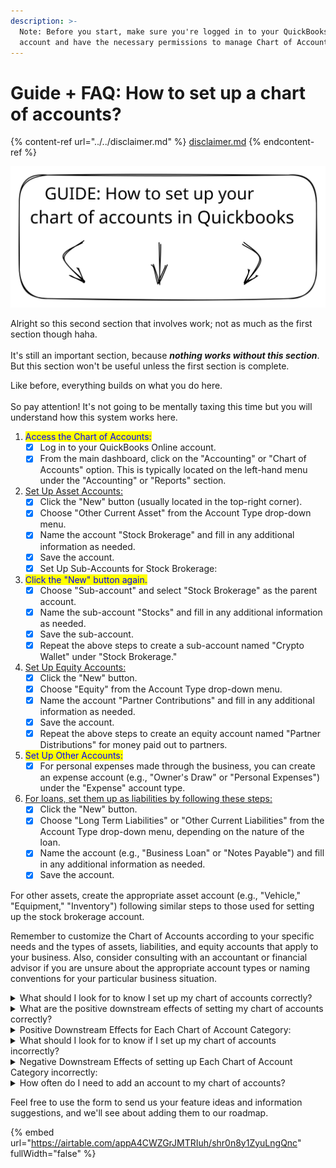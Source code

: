 ```yaml
---
description: >-
  Note: Before you start, make sure you're logged in to your QuickBooks Online
  account and have the necessary permissions to manage Chart of Accounts.
---
```


# Guide + FAQ: How to set up a chart of accounts?

{% content-ref url="../../disclaimer.md" %}
[disclaimer.md](../../disclaimer.md)
{% endcontent-ref %}

<img src="../../.gitbook/assets/file.excalidraw (1).svg" alt="" class="gitbook-drawing">

Alright so this second section that involves work; not as much as the first section though haha. \
\
It's still an important section, because _**nothing works without this section**_. But this section won't be useful unless the first section is complete.

Like before, everything builds on what you do here.\
\
So pay attention! It's not going to be mentally taxing this time but you will understand how this system works here.

1. <mark style="color:blue;">Access the Chart of Accounts:</mark>
   * [x] Log in to your QuickBooks Online account.
   * [x] From the main dashboard, click on the "Accounting" or "Chart of Accounts" option. This is typically located on the left-hand menu under the "Accounting" or "Reports" section.
2. [Set Up Asset Accounts:](coming-soon/assets-accounts.md)
   * [x] Click the "New" button (usually located in the top-right corner).
   * [x] Choose "Other Current Asset" from the Account Type drop-down menu.
   * [x] Name the account "Stock Brokerage" and fill in any additional information as needed.
   * [x] Save the account.
   * [x] Set Up Sub-Accounts for Stock Brokerage:
3. <mark style="color:blue;">Click the "New" button again.</mark>
   * [x] Choose "Sub-account" and select "Stock Brokerage" as the parent account.
   * [x] Name the sub-account "Stocks" and fill in any additional information as needed.
   * [x] Save the sub-account.
   * [x] Repeat the above steps to create a sub-account named "Crypto Wallet" under "Stock Brokerage."
4. [Set Up Equity Accounts:](coming-soon/equity-accounts.md)
   * [x] Click the "New" button.
   * [x] Choose "Equity" from the Account Type drop-down menu.
   * [x] Name the account "Partner Contributions" and fill in any additional information as needed.
   * [x] Save the account.
   * [x] Repeat the above steps to create an equity account named "Partner Distributions" for money paid out to partners.
5. <mark style="color:blue;">Set Up Other Accounts:</mark>
   * [x] For personal expenses made through the business, you can create an expense account (e.g., "Owner's Draw" or "Personal Expenses") under the "Expense" account type.
6. [For loans, set them up as liabilities by following these steps:](coming-soon/liability-accounts.md)
   * [x] Click the "New" button.
   * [x] Choose "Long Term Liabilities" or "Other Current Liabilities" from the Account Type drop-down menu, depending on the nature of the loan.
   * [x] Name the account (e.g., "Business Loan" or "Notes Payable") and fill in any additional information as needed.
   * [x] Save the account.

For other assets, create the appropriate asset account (e.g., "Vehicle," "Equipment," "Inventory") following similar steps to those used for setting up the stock brokerage account.

Remember to customize the Chart of Accounts according to your specific needs and the types of assets, liabilities, and equity accounts that apply to your business. Also, consider consulting with an accountant or financial advisor if you are unsure about the appropriate account types or naming conventions for your particular business situation.

<details>

<summary>What should I look for to know I set up my chart of accounts correctly?</summary>

Setting up your Chart of Accounts correctly is crucial for accurate financial record-keeping and reporting. To ensure that you have set it up accurately, here are some things to look for:

1. <mark style="color:green;">**Appropriate Account Types:**</mark> Ensure that you have selected the correct account types for each account in your Chart of Accounts. For example, assets should be categorized as assets, liabilities as liabilities, and equity as equity.
2. <mark style="color:green;">**Clear and Descriptive Account Names:**</mark> Account names should be clear, concise, and descriptive. They should accurately reflect the nature of the financial transactions associated with each account.
3. <mark style="color:green;">**Logical Hierarchy:**</mark> If you have sub-accounts (parent-child relationships), the hierarchy should make logical sense. Sub-accounts should be organized under the appropriate parent accounts, creating a clear structure.
4. <mark style="color:green;">**No Redundant Accounts:**</mark> Avoid creating redundant accounts. Each account should serve a unique purpose, and there should be no duplication of categories or functions.
5. <mark style="color:green;">**Consistency:**</mark> Maintain consistency in your account naming conventions and categorization. Use similar language and naming conventions for accounts of the same type (e.g., all income accounts should follow a consistent format).
6. <mark style="color:green;">**Balance Sheet vs. Income Statement:**</mark> Ensure that assets, liabilities, and equity accounts are set up for the balance sheet, while income and expense accounts are set up for the income statement (profit and loss statement).
7. <mark style="color:green;">**Tax Compliance:**</mark> Verify that your accounts align with tax regulations and reporting requirements. Tax-specific accounts should be set up as needed for proper tax reporting.
8. <mark style="color:green;">**Clarity for Users:**</mark> Consider whether other users, such as accountants, bookkeepers, or tax professionals, can easily understand and work with your Chart of Accounts. Clarity is essential for collaboration.
9. <mark style="color:green;">**No Unused or Empty Accounts:**</mark> Remove any accounts that are no longer relevant or necessary. An excessively long list of accounts can lead to confusion and clutter.
10. <mark style="color:green;">**Proper Use of Sub-Accounts:**</mark> If you have sub-accounts, make sure they are appropriately linked to parent accounts and reflect the relationship accurately.
11. <mark style="color:green;">**Opening Balances:**</mark> If you are migrating from another accounting system, verify that opening balances for your accounts have been correctly entered to ensure the transition is smooth.
12. <mark style="color:green;">**Testing Transactions:**</mark> After setting up your Chart of Accounts, perform a few test transactions to ensure that they are correctly categorized and that your financial reports generate accurate results.
13. <mark style="color:green;">**Financial Reporting:**</mark> Run financial reports, such as income statements and balance sheets, to confirm that the data appears as expected. Compare your financial statements to your business's actual financial position.
14. <mark style="color:green;">**Customization:**</mark> Confirm that your Chart of Accounts meets the unique needs of your business. Consider whether it provides the level of detail required for your financial analysis and reporting.
15. <mark style="color:green;">**Consultation:**</mark> If you're uncertain about any aspect of your Chart of Accounts setup, consider consulting with an accountant, bookkeeper, or financial advisor who can provide guidance and ensure compliance with accounting standards.
16. <mark style="color:green;">**Regular Review:**</mark> Periodically review and update your Chart of Accounts as your business evolves. This ensures that it remains relevant and aligned with your financial management needs.

Remember that your Chart of Accounts is a fundamental component of your accounting system, and it impacts various aspects of your financial management. Regular maintenance and attention to detail are essential for maintaining accurate and reliable financial records.

</details>

<details>

<summary>What are the positive downstream effects of setting my chart of accounts correctly?</summary>

Setting your Chart of Accounts correctly in your accounting system, such as QuickBooks, can lead to several positive downstream effects that benefit your business. Here are the key positive effects:

1. **Accurate Financial Reporting:** Properly categorized accounts ensure that your financial reports, including income statements and balance sheets, accurately reflect your business's financial status. This accuracy is crucial for informed decision-making.
2. Better Tax Management: Correctly categorized accounts make it easier to track income and expenses for tax purposes. This simplifies tax preparation, helps maximize deductions, and ensures compliance with tax regulations.
3. Improved Budgeting and Forecasting: A well-structured Chart of Accounts supports more precise budgeting and financial forecasting. You can set realistic financial goals and monitor performance against those goals.
4. Enhanced Financial Analysis: With organized accounts, you can conduct in-depth financial analysis. This includes assessing profitability by product or service, tracking cost trends, and identifying areas for cost-saving or revenue growth.
5. Efficient Audit Trails: Accurate categorization and organization of transactions create a clear audit trail, making it easier to verify financial records during audits or financial reviews.
6. Streamlined Bookkeeping: Properly set up accounts simplify day-to-day bookkeeping tasks. It reduces errors, minimizes the time required for data entry, and enhances the overall efficiency of your financial processes.
7. Clarity in Decision-Making: Accurate financial records enable better-informed decisions about your business's future. You can assess the financial implications of various options and strategies.
8. Enhanced Investor and Stakeholder Confidence: Well-organized financial records instill confidence in investors, lenders, and stakeholders. They can trust that your financial information is reliable and transparent.
9. Asset and Liability Management: Organized accounts help you track assets and liabilities more effectively, aiding in better management of loans, investments, and capital expenditures.
10. Cost Control: By categorizing expenses correctly, you can identify areas where costs can be controlled or reduced, leading to improved profitability.
11. Operational Efficiency: Accurate accounts support operational efficiency by providing timely and accurate information for business operations, such as inventory management and vendor payments.
12. Compliance with Accounting Standards: Proper categorization ensures compliance with accounting standards, making it easier to meet reporting requirements for regulatory agencies and stakeholders.
13. Scalability: A well-structured Chart of Accounts can easily adapt to your business's growth. It accommodates changes in your financial structure and complexity as your business expands.
14. Reduced Financial Risk: Accurate records mitigate financial risks associated with errors, inaccuracies, or incomplete data. This reduces the likelihood of financial surprises.
15. Facilitates External Reporting: If you need to share financial information with third parties, such as banks, investors, or partners, a well-organized Chart of Accounts simplifies the process and enhances your credibility.
16. Personal Financial Management: If you have personal expenses mixed with business transactions, a clear distinction in your accounts ensures personal expenses are not incorrectly recorded as business expenses, simplifying personal financial management.

In summary, a correctly set up Chart of Accounts is a foundational element of effective financial management. It ensures financial accuracy, transparency, and compliance while providing valuable insights for strategic decision-making and financial control.

</details>

<details>

<summary>Positive Downstream Effects for Each Chart of Account Category:</summary>

**Asset Accounts:**

1. Stock Brokerage Account:
   * Accurate Tracking of Investment Holdings
   * Easier Calculation of Investment Gains and Losses
   * Facilitates Monitoring of Investment Performance
2. Crypto Wallet Account:
   * Clear Record of Cryptocurrency Holdings.
   * Simplifies Calculation of Cryptocurrency Gains and Losses.
   * Supports Management of Digital Asset Investments.

**Equity Accounts:**

3. Partner Contributions Account:
   * Transparency in Partner Investments.
   * Accurate Calculation of Each Partner's Equity Share.
   * Facilitates Decision-Making for Capital Allocation.
4. Partner Distributions Account:
   * Easy Tracking of Distributions to Partners.
   * Ensures Fair and Timely Distribution of Profits.
   * Supports Transparent Equity Management.

**Other Accounts:**

5. Expense Account for Personal Expenses:
   * Separates Business and Personal Expenses.
   * Facilitates Accurate Expense Tracking.
   * Simplifies Personal Expense Reimbursement Processes.
6. Loan Accounts (Liabilities):
   * Clear Record of Outstanding Loans.
   * Supports Proper Loan Amortization.
   * Facilitates Interest Calculation and Repayment.
7. Asset Accounts for Business Assets (e.g., Vehicles, Equipment, Inventory):
   * Accurate Asset Tracking and Valuation.
   * Supports Depreciation Calculation.
   * Enhances Decision-Making for Asset Management.\\

Each of these accounts and sub-accounts contributes positively to financial management, transparency, and decision-making within your business. They help maintain accurate records, enable effective performance tracking, and provide valuable insights into various aspects of your business's financial health. Properly set up accounts in these categories can lead to better financial control and more informed business decisions.

</details>

<details>

<summary>What should I look for to know if I set up my chart of accounts incorrectly?</summary>

Setting your Chart of Accounts incorrectly can have several negative downstream effects on your financial management and reporting. Here are some potential negative consequences:

1. <mark style="color:red;">**Inaccurate Financial Statements:**</mark> Incorrectly categorized transactions can lead to inaccurate financial statements, such as income statements and balance sheets. This can result in a distorted view of your business's financial health
2. <mark style="color:red;">**Tax Compliance Issues:**</mark> Misclassified income and expenses can lead to tax compliance problems. You may underreport income, overstate deductions, or miss out on eligible tax credits, potentially triggering audits or penalties.
3. <mark style="color:red;">**Budgeting and Forecasting Errors:**</mark> Inaccurate financial data hinders your ability to create realistic budgets and forecasts. You may overestimate or underestimate expenses and revenues, leading to poor financial planning.
4. <mark style="color:red;">**Impaired Financial Analysis:**</mark> Incorrectly categorized transactions make it difficult to perform meaningful financial analysis. You may struggle to identify trends, assess profitability, or make informed decisions.
5. <mark style="color:red;">**Operational Inefficiencies:**</mark> Errors in accounts can lead to operational inefficiencies. For example, you may encounter difficulties in tracking inventory, managing cash flow, or reconciling accounts.
6. <mark style="color:red;">**Cash Flow Problems:**</mark> Misclassified transactions can affect your cash flow management. You might not have a clear picture of your actual cash position, which can lead to liquidity issues.
7. <mark style="color:red;">**Audit Risks:**</mark> Inaccurate financial records can increase the risk of audits or financial scrutiny, especially if discrepancies are detected by tax authorities or regulatory agencies.
8. <mark style="color:red;">**Investor and Stakeholder Concerns:**</mark> Inconsistencies and errors in financial reporting can erode investor and stakeholder confidence, potentially impacting your business's reputation and relationships.
9. <mark style="color:red;">**Legal Consequences:**</mark> Serious financial mismanagement, such as intentional fraud or misrepresentation, can lead to legal consequences, including lawsuits and regulatory penalties.
10. <mark style="color:red;">**Loss of Credibility:**</mark> Inaccurate financial records can damage your business's credibility when dealing with lenders, investors, or partners who rely on accurate financial data.
11. <mark style="color:red;">**Wasted Time and Resources:**</mark> Correcting errors in your financial records can be time-consuming and may require additional resources that could have been better allocated elsewhere in your business.
12. <mark style="color:red;">**Missed Opportunities:**</mark> Inaccurate financial data can result in missed opportunities for growth, cost-saving, or investment because you may not have a clear understanding of your financial position.
13. <mark style="color:red;">**Confusion and Frustration:**</mark> Incorrectly set up accounts can lead to confusion and frustration among employees, accountants, and financial professionals who work with your financial data.

To avoid these negative consequences, it's crucial to invest time and effort in setting up your Chart of Accounts accurately from the start. Regularly review your accounts to ensure they remain aligned with your business's financial activities, and seek professional guidance if you have uncertainties about categorizations or account setups. Maintaining accurate financial records is fundamental for sound financial management and compliance.

</details>

<details>

<summary>Negative Downstream Effects of setting up Each Chart of Account Category incorrectly:</summary>

**Asset Accounts:**

1. Stock Brokerage Account:
   1. Incorrect categorization of investments can lead to inaccuracies in tracking gains and losses, affecting investment performance analysis.
2. Crypto Wallet Account:
   1. Misclassified cryptocurrency transactions may result in errors in calculating gains or losses, potentially affecting the accuracy of financial reports.

**Equity Accounts:**

3. Partner Contributions Account:
   1. Misrepresentation of partner contributions can lead to incorrect equity allocations and disputes among partners.
4. Partner Distributions Account:
   1. Misclassification of distributions may result in inaccurate profit distributions to partners, potentially affecting partner relationships.

**Other Accounts:**

5. Expense Account for Personal Expenses:
   1. Incorrectly categorizing personal expenses as business expenses can lead to overstatement of business expenses, affecting profit calculations and tax reporting.
6. Loan Accounts (Liabilities):
   1. Misclassifying loans can result in incorrect balance sheet figures and financial ratios, potentially impacting creditworthiness and financial analysis.
7. Asset Accounts for Business Assets (e.g., Vehicles, Equipment, Inventory):
   1. Errors in categorizing assets can lead to incorrect depreciation calculations and inaccurate financial statements, affecting the valuation of your assets.

It's important to note that setting up any category incorrectly can have a cascading effect, leading to errors in financial reporting, compliance issues, and difficulties in financial analysis. These inaccuracies can result in poor decision-making, financial surprises, and even legal and regulatory consequences.

To mitigate these negative effects, it's crucial to review and verify the setup of your Chart of Accounts carefully. Consult with a professional accountant or financial advisor if you are unsure about the appropriate categorization and setup for your specific business needs. Regularly review your accounts to ensure they remain accurate and aligned with your evolving financial requirements.

</details>

<details>

<summary>How often do I need to add an account to my chart of accounts?</summary>

The frequency at which you need to add new accounts to your Chart of Accounts depends on the specific needs and changes within your business.

Typically, you should consider adding new accounts whenever there are significant changes in your financial structure, such as the introduction of a new product or service line, expansion into a different market, or the acquisition of major assets or liabilities.

Additionally, if you encounter recurring transactions that don't fit well into existing accounts, it's advisable to create new accounts to accurately capture those transactions. While there's no fixed schedule for adding accounts, a proactive approach involves regular reviews, especially during financial planning and reporting processes, to ensure your Chart of Accounts remains relevant and reflective of your evolving business activities.

</details>







Feel free to use the form to send us your feature ideas and information suggestions, and we'll see about adding them to our roadmap.

{% embed url="https://airtable.com/appA4CWZGrJMTRIuh/shr0n8y1ZyuLngQnc" fullWidth="false" %}

